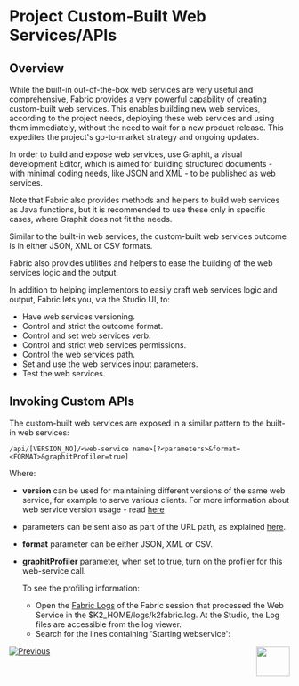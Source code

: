 # Project Custom-Built Web Services/APIs

## Overview

While the built-in out-of-the-box web services are very useful and comprehensive, Fabric provides a very powerful capability of creating custom-built web services. This enables building new web services, according to the project needs, deploying these web services and using them immediately, without the need to wait for a new product release. This expedites the project's go-to-market strategy and ongoing updates.

In order to build and expose web services, use Graphit, a visual development Editor, which is aimed for building structured documents - with minimal coding needs, like JSON and XML - to be published as web services.

Note that Fabric also provides methods and helpers to build web services as Java functions, but it is recommended to use these only in specific cases, where Graphit does not fit the needs.

Similar to the built-in web services, the custom-built web services outcome is in either JSON, XML or CSV formats. 

Fabric also provides utilities and helpers to ease the building of the web services logic and the output. 

In addition to helping implementors to easily craft web services logic and output, Fabric lets you, via the Studio UI, to:

* Have web services versioning.
* Control and strict the outcome format.
* Control and set web services verb. 
* Control and strict web services permissions.
* Control the web services path.
* Set and use the web services input parameters.
* Test the web services. 



## Invoking Custom APIs

The custom-built web services are exposed in a similar pattern to the built-in web services:

`/api/[VERSION_NO]/<web-service name>[?<parameters>&format=<FORMAT>&graphitProfiler=true]`

Where:

* **version** can be used for maintaining different versions of the same web service, for example to serve various clients. For more information about web service version usage - read [here](09_custom_ws_properties.md)

* parameters can be sent also as part of the URL path, as explained [here](08_custom_ws_input_parameters.md).

* **format** parameter can be either JSON, XML or CSV.

* **graphitProfiler** parameter, when set to true, turn on the profiler for this web-service call. 

  To see the profiling information:

  * Open the [Fabric Logs](/articles/21_Fabric_troubleshooting/02_Fabric_troubleshooting_log_files.md#log-files) of the Fabric session that processed the Web Service in the $K2_HOME/logs/k2fabric.log. At the Studio, the Log files are accessible from the log viewer.
  * Search for the lines containing 'Starting webservice':





[![Previous](/articles/images/Previous.png)](/articles/15_web_services_and_graphit/04_built_in_fabric_ws.md)[<img align="right" width="60" height="54" src="/articles/images/Next.png">](/articles/15_web_services_and_graphit/06_custom_ws_create_graphit_ws.md)



